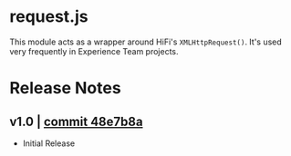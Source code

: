# request.js
This module acts as a wrapper around HiFi's `XMLHttpRequest()`. It's used very frequently in Experience Team projects.

# Release Notes
## v1.0 | [commit 48e7b8a](https://github.com/highfidelity/hifi-content/commits/48e7b8a)
- Initial Release